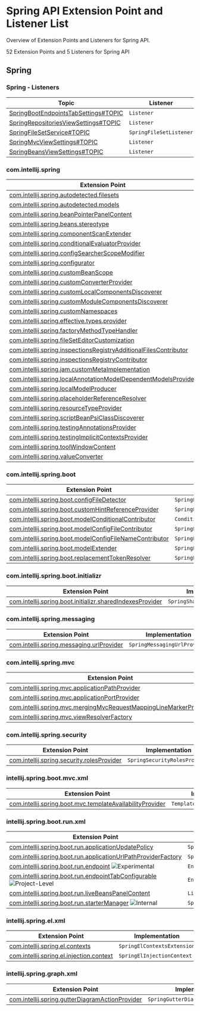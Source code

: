 <!-- Copyright 2000-2023 JetBrains s.r.o. and contributors. Use of this source code is governed by the Apache 2.0 license. -->

# Spring API Extension Point and Listener List

<link-summary>Overview of Extension Points and Listeners for Spring API.</link-summary>

52 Extension Points and 5 Listeners for Spring API

<include from="snippets.md" element-id="ep_list_legend"/>

## Spring

### Spring - Listeners

| Topic | Listener |
|-------|----------|
| [SpringBootEndpointsTabSettings#TOPIC](https://jb.gg/ipe/listeners?topics=com.intellij.spring.boot.run.lifecycle.tabs.SpringBootEndpointsTabSettings.Listener)  | `Listener` |
| [SpringRepositoriesViewSettings#TOPIC](https://jb.gg/ipe/listeners?topics=com.intellij.spring.data.commons.view.SpringRepositoriesViewSettings.Listener)  | `Listener` |
| [SpringFileSetService#TOPIC](https://jb.gg/ipe/listeners?topics=com.intellij.spring.facet.SpringFileSetService.SpringFileSetListener)  | `SpringFileSetListener` |
| [SpringMvcViewSettings#TOPIC](https://jb.gg/ipe/listeners?topics=com.intellij.spring.mvc.toolwindow.SpringMvcViewSettings.Listener)  | `Listener` |
| [SpringBeansViewSettings#TOPIC](https://jb.gg/ipe/listeners?topics=com.intellij.spring.toolWindow.SpringBeansViewSettings.Listener)  | `Listener` |


### com.intellij.spring

| Extension Point | Implementation |
|-----------------|----------------|
| [com.intellij.spring.autodetected.filesets](https://jb.gg/ipe?extensions=com.intellij.spring.autodetected.filesets) | `SpringAutodetectedFilesetsSearcher` |
| [com.intellij.spring.autodetected.models](https://jb.gg/ipe?extensions=com.intellij.spring.autodetected.models) | `SpringAutodetectedModelsSearcher` |
| [com.intellij.spring.beanPointerPanelContent](https://jb.gg/ipe?extensions=com.intellij.spring.beanPointerPanelContent) | `SpringBeanPointerPanelContent` |
| [com.intellij.spring.beans.stereotype](https://jb.gg/ipe?extensions=com.intellij.spring.beans.stereotype) | `SpringBeanStereotype` |
| [com.intellij.spring.componentScanExtender](https://jb.gg/ipe?extensions=com.intellij.spring.componentScanExtender) | `ComponentScanExtender` |
| [com.intellij.spring.conditionalEvaluatorProvider](https://jb.gg/ipe?extensions=com.intellij.spring.conditionalEvaluatorProvider) | `ConditionalEvaluatorProvider` |
| [com.intellij.spring.configSearcherScopeModifier](https://jb.gg/ipe?extensions=com.intellij.spring.configSearcherScopeModifier) | `ConfigSearcherScopeModifier` |
| [com.intellij.spring.configurator](https://jb.gg/ipe?extensions=com.intellij.spring.configurator) | `SpringConfigurator` |
| [com.intellij.spring.customBeanScope](https://jb.gg/ipe?extensions=com.intellij.spring.customBeanScope) | `SpringCustomBeanScope` |
| [com.intellij.spring.customConverterProvider](https://jb.gg/ipe?extensions=com.intellij.spring.customConverterProvider) | `Provider` |
| [com.intellij.spring.customLocalComponentsDiscoverer](https://jb.gg/ipe?extensions=com.intellij.spring.customLocalComponentsDiscoverer) | `CustomLocalComponentsDiscoverer` |
| [com.intellij.spring.customModuleComponentsDiscoverer](https://jb.gg/ipe?extensions=com.intellij.spring.customModuleComponentsDiscoverer) | `CustomModuleComponentsDiscoverer` |
| [com.intellij.spring.customNamespaces](https://jb.gg/ipe?extensions=com.intellij.spring.customNamespaces) | `SpringCustomNamespaces` |
| [com.intellij.spring.effective.types.provider](https://jb.gg/ipe?extensions=com.intellij.spring.effective.types.provider) | `SpringBeanEffectiveTypeProvider` |
| [com.intellij.spring.factoryMethodTypeHandler](https://jb.gg/ipe?extensions=com.intellij.spring.factoryMethodTypeHandler) | `CustomFactoryMethodTypeHandler` |
| [com.intellij.spring.fileSetEditorCustomization](https://jb.gg/ipe?extensions=com.intellij.spring.fileSetEditorCustomization) | `SpringFileSetEditorCustomization` |
| [com.intellij.spring.inspectionsRegistryAdditionalFilesContributor](https://jb.gg/ipe?extensions=com.intellij.spring.inspectionsRegistryAdditionalFilesContributor) | `AdditionalFilesContributor` |
| [com.intellij.spring.inspectionsRegistryContributor](https://jb.gg/ipe?extensions=com.intellij.spring.inspectionsRegistryContributor) | `Contributor` |
| [com.intellij.spring.jam.customMetaImplementation](https://jb.gg/ipe?extensions=com.intellij.spring.jam.customMetaImplementation) | `n/a` |
| [com.intellij.spring.localAnnotationModelDependentModelsProvider](https://jb.gg/ipe?extensions=com.intellij.spring.localAnnotationModelDependentModelsProvider) | `LocalAnnotationModelDependentModelsProvider` |
| [com.intellij.spring.localModelProducer](https://jb.gg/ipe?extensions=com.intellij.spring.localModelProducer) | `SpringLocalModelProducer` |
| [com.intellij.spring.placeholderReferenceResolver](https://jb.gg/ipe?extensions=com.intellij.spring.placeholderReferenceResolver) | `SpringPlaceholderReferenceResolver` |
| [com.intellij.spring.resourceTypeProvider](https://jb.gg/ipe?extensions=com.intellij.spring.resourceTypeProvider) | `SpringResourceTypeProvider` |
| [com.intellij.spring.scriptBeanPsiClassDiscoverer](https://jb.gg/ipe?extensions=com.intellij.spring.scriptBeanPsiClassDiscoverer) | `ScriptBeanPsiClassDiscoverer` |
| [com.intellij.spring.testingAnnotationsProvider](https://jb.gg/ipe?extensions=com.intellij.spring.testingAnnotationsProvider) | `SpringTestingAnnotationsProvider` |
| [com.intellij.spring.testingImplicitContextsProvider](https://jb.gg/ipe?extensions=com.intellij.spring.testingImplicitContextsProvider) | `SpringTestingImplicitContextsProvider` |
| [com.intellij.spring.toolWindowContent](https://jb.gg/ipe?extensions=com.intellij.spring.toolWindowContent) | `SpringToolWindowContentProvider` |
| [com.intellij.spring.valueConverter](https://jb.gg/ipe?extensions=com.intellij.spring.valueConverter) | `SpringValueConvertersProvider` |

### com.intellij.spring.boot

| Extension Point | Implementation |
|-----------------|----------------|
| [com.intellij.spring.boot.configFileDetector](https://jb.gg/ipe?extensions=com.intellij.spring.boot.configFileDetector) | `SpringBootConfigFileDetector` |
| [com.intellij.spring.boot.customHintReferenceProvider](https://jb.gg/ipe?extensions=com.intellij.spring.boot.customHintReferenceProvider) | `SpringBootCustomHintReferenceProvider` |
| [com.intellij.spring.boot.modelConditionalContributor](https://jb.gg/ipe?extensions=com.intellij.spring.boot.modelConditionalContributor) | `ConditionalContributor` |
| [com.intellij.spring.boot.modelConfigFileContributor](https://jb.gg/ipe?extensions=com.intellij.spring.boot.modelConfigFileContributor) | `SpringBootModelConfigFileContributor` |
| [com.intellij.spring.boot.modelConfigFileNameContributor](https://jb.gg/ipe?extensions=com.intellij.spring.boot.modelConfigFileNameContributor) | `SpringBootModelConfigFileNameContributor` |
| [com.intellij.spring.boot.modelExtender](https://jb.gg/ipe?extensions=com.intellij.spring.boot.modelExtender) | `SpringBootModelExtender` |
| [com.intellij.spring.boot.replacementTokenResolver](https://jb.gg/ipe?extensions=com.intellij.spring.boot.replacementTokenResolver) | `SpringBootReplacementTokenResolver` |

### com.intellij.spring.boot.initializr

| Extension Point | Implementation |
|-----------------|----------------|
| [com.intellij.spring.boot.initializr.sharedIndexesProvider](https://jb.gg/ipe?extensions=com.intellij.spring.boot.initializr.sharedIndexesProvider) | `SpringSharedIndexesProvider` |

### com.intellij.spring.messaging

| Extension Point | Implementation |
|-----------------|----------------|
| [com.intellij.spring.messaging.urlProvider](https://jb.gg/ipe?extensions=com.intellij.spring.messaging.urlProvider) | `SpringMessagingUrlProvider` |

### com.intellij.spring.mvc

| Extension Point | Implementation |
|-----------------|----------------|
| [com.intellij.spring.mvc.applicationPathProvider](https://jb.gg/ipe?extensions=com.intellij.spring.mvc.applicationPathProvider) | `SpringApplicationPathProvider` |
| [com.intellij.spring.mvc.applicationPortProvider](https://jb.gg/ipe?extensions=com.intellij.spring.mvc.applicationPortProvider) | `SpringApplicationPortProvider` |
| [com.intellij.spring.mvc.mergingMvcRequestMappingLineMarkerProvider](https://jb.gg/ipe?extensions=com.intellij.spring.mvc.mergingMvcRequestMappingLineMarkerProvider) | `SpringMergingMvcRequestMappingLineMarkerProvider` |
| [com.intellij.spring.mvc.viewResolverFactory](https://jb.gg/ipe?extensions=com.intellij.spring.mvc.viewResolverFactory) | `ViewResolverFactory` |

### com.intellij.spring.security

| Extension Point | Implementation |
|-----------------|----------------|
| [com.intellij.spring.security.rolesProvider](https://jb.gg/ipe?extensions=com.intellij.spring.security.rolesProvider) | `SpringSecurityRolesProvider` |

### intellij.spring.boot.mvc.xml

| Extension Point | Implementation |
|-----------------|----------------|
| [com.intellij.spring.boot.mvc.templateAvailabilityProvider](https://jb.gg/ipe?extensions=com.intellij.spring.boot.mvc.templateAvailabilityProvider) | `TemplateAvailabilityProvider` |

### intellij.spring.boot.run.xml

| Extension Point | Implementation |
|-----------------|----------------|
| [com.intellij.spring.boot.run.applicationUpdatePolicy](https://jb.gg/ipe?extensions=com.intellij.spring.boot.run.applicationUpdatePolicy) | `SpringBootApplicationUpdatePolicy` |
| [com.intellij.spring.boot.run.applicationUrlPathProviderFactory](https://jb.gg/ipe?extensions=com.intellij.spring.boot.run.applicationUrlPathProviderFactory) | `SpringBootApplicationUrlPathProviderFactory` |
| [com.intellij.spring.boot.run.endpoint](https://jb.gg/ipe?extensions=com.intellij.spring.boot.run.endpoint) ![Experimental][experimental] | `Endpoint` |
| [com.intellij.spring.boot.run.endpointTabConfigurable](https://jb.gg/ipe?extensions=com.intellij.spring.boot.run.endpointTabConfigurable) ![Project-Level][project-level] | `EndpointTabConfigurable` |
| [com.intellij.spring.boot.run.liveBeansPanelContent](https://jb.gg/ipe?extensions=com.intellij.spring.boot.run.liveBeansPanelContent) | `LiveBeansPanelContent` |
| [com.intellij.spring.boot.run.starterManager](https://jb.gg/ipe?extensions=com.intellij.spring.boot.run.starterManager) ![Internal][internal] | `SpringBootStarterManager` |

### intellij.spring.el.xml

| Extension Point | Implementation |
|-----------------|----------------|
| [com.intellij.spring.el.contexts](https://jb.gg/ipe?extensions=com.intellij.spring.el.contexts) | `SpringElContextsExtension` |
| [com.intellij.spring.el.injection.context](https://jb.gg/ipe?extensions=com.intellij.spring.el.injection.context) | `SpringElInjectionContext` |

### intellij.spring.graph.xml

| Extension Point | Implementation |
|-----------------|----------------|
| [com.intellij.spring.gutterDiagramActionProvider](https://jb.gg/ipe?extensions=com.intellij.spring.gutterDiagramActionProvider) | `SpringGutterDiagramActionProvider` |

[deprecated]: https://img.shields.io/badge/-Deprecated-lightgrey?style=flat-square
[removal]: https://img.shields.io/badge/-Removal-red?style=flat-square
[obsolete]: https://img.shields.io/badge/-Obsolete-grey?style=flat-square
[experimental]: https://img.shields.io/badge/-Experimental-violet?style=flat-square
[internal]: https://img.shields.io/badge/-Internal-darkred?style=flat-square
[project-level]: https://img.shields.io/badge/-Project--Level-blue?style=flat-square
[non-dynamic]: https://img.shields.io/badge/-Non--Dynamic-orange?style=flat-square
